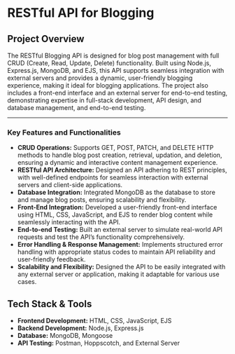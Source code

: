 # RESTful API for Blogging

## Project Overview
The RESTful Blogging API is designed for blog post management with full CRUD (Create, Read, Update, Delete) functionality. Built using Node.js, Express.js, MongoDB, and EJS, this API supports seamless integration with external servers and provides a dynamic, user-friendly blogging experience, making it ideal for blogging applications. The project also includes a front-end interface and an external server for end-to-end testing, demonstrating expertise in full-stack development, API design, and database management, and end-to-end testing.

---
### **Key Features and Functionalities**
- **CRUD Operations:** Supports GET, POST, PATCH, and DELETE HTTP methods to handle blog post creation, retrieval, updation, and deletion, ensuring a dynamic and interactive content management experience.
- **RESTful API Architecture:** Designed an API adhering to REST principles, with well-defined endpoints for seamless interaction with external servers and client-side applications.
- **Database Integration:** Integrated MongoDB as the database to store and manage blog posts, ensuring scalability and flexibility.
- **Front-End Integration:** Developed a user-friendly front-end interface using HTML, CSS, JavaScript, and EJS to render blog content while seamlessly interacting with the API.
- **End-to-end Testing:** Built an external server to simulate real-world API requests and test the API’s functionality comprehensively.
- **Error Handling & Response Management:** Implements structured error handling with appropriate status codes to maintain API reliability and user-friendly feedback.
- **Scalability and Flexibility:** Designed the API to be easily integrated with any external server or application, making it adaptable for various use cases.

## Tech Stack & Tools
- **Frontend Development:** HTML, CSS, JavaScript, EJS
- **Backend Development:** Node.js, Express.js
- **Database:** MongoDB, Mongoose
- **API Testing:** Postman, Hoppscotch, and External Server
